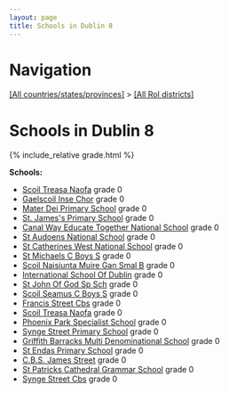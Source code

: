 ```yaml
---
layout: page
title: Schools in Dublin 8
---
```

# Navigation

[[All countries/states/provinces]](../..) > [[All RoI districts]](..)

# Schools in Dublin 8

{% include_relative grade.html %}

**Schools:**

- [Scoil Treasa Naofa](Scoil_Treasa_Naofa.md) grade 0
- [Gaelscoil Inse Chor](Gaelscoil_Inse_Chor.md) grade 0
- [Mater Dei Primary School](Mater_Dei_Primary_School.md) grade 0
- [St. James's Primary School](St._James's_Primary_School.md) grade 0
- [Canal Way Educate Together National School](Canal_Way_Educate_Together_National_School.md) grade 0
- [St Audoens National School](St_Audoens_National_School.md) grade 0
- [St Catherines West National School](St_Catherines_West_National_School.md) grade 0
- [St Michaels C Boys S](St_Michaels_C_Boys_S.md) grade 0
- [Scoil Naisiunta Muire Gan Smal B](Scoil_Naisiunta_Muire_Gan_Smal_B.md) grade 0
- [International School Of Dublin](International_School_Of_Dublin.md) grade 0
- [St John Of God Sp Sch](St_John_Of_God_Sp_Sch.md) grade 0
- [Scoil Seamus C Boys S](Scoil_Seamus_C_Boys_S.md) grade 0
- [Francis Street Cbs](Francis_Street_Cbs.md) grade 0
- [Scoil Treasa Naofa](Scoil_Treasa_Naofa.md) grade 0
- [Phoenix Park Specialist School](Phoenix_Park_Specialist_School.md) grade 0
- [Synge Street Primary School](Synge_Street_Primary_School.md) grade 0
- [Griffith Barracks Multi Denominational School](Griffith_Barracks_Multi_Denominational_School.md) grade 0
- [St Endas Primary School](St_Endas_Primary_School.md) grade 0
- [C.B.S. James Street](C.B.S._James_Street.md) grade 0
- [St Patricks Cathedral Grammar School](St_Patricks_Cathedral_Grammar_School.md) grade 0
- [Synge Street Cbs](Synge_Street_Cbs.md) grade 0
